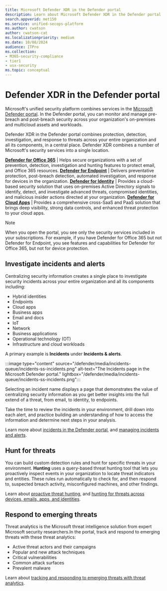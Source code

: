 ```yaml
---
title: Microsoft Defender XDR in the Defender portal 
description: Learn about Microsoft Defender XDR in the Defender portal
search.appverid: met150
ms.service: unified-secops-platform
ms.author: cwatson
author: cwatson-cat
ms.localizationpriority: medium
ms.date: 10/08/2024
audience: ITPro
ms.collection:
- M365-security-compliance
- tier1
- usx-security
ms.topic: conceptual
---
```


# Defender XDR in the Defender portal

Microsoft's unified security platform combines services in the [Microsoft Defender portal](https://security.microsoft.com). In the Defender portal, you can monitor and manage pre-breach and post-breach security across your organization's on-premises and multicloud assets and workloads.

Defender XDR in the Defender portal combines protection, detection, investigation, and response to threats across your entire organization and all its components, in a central place. Defender XDR combines a number of Microsoft's security services into a single location.


**[Defender for Office 365](/defender-office-365/mdo-about)** | Helps secure organizations with a set of prevention, detection, investigation and hunting features to protect email, and Office 365 resources. 
**[Defender for Endpoint](/defender-endpoint/)** | Delivers preventative protection, post-breach detection, automated investigation, and response for devices in the organization.
**[Defender for Identity](/defender-for-identity/what-is)** | Provides a cloud-based security solution that uses on-premises Active Directory signals to identify, detect, and investigate advanced threats, compromised identities, and malicious insider actions directed at your organization.
**[Defender for Cloud Apps](/cloud-app-security/)** | Provides a comprehensive cross-SaaS and PaaS solution that brings deep visibility, strong data controls, and enhanced threat protection to your cloud apps.

> [!NOTE]
> When you open the portal, you see only the security services included in your subscriptions. For example, if you have Defender for Office 365 but not Defender for Endpoint, you see features and capabilities for Defender for Office 365, but not for device protection. 


## Investigate incidents and alerts

Centralizing security information creates a single place to investigate security incidents across your entire organization and all its components including:

- Hybrid identities
- Endpoints
- Cloud apps
- Business apps
- Email and docs
- IoT
- Network
- Business applications
- Operational technology (OT)
- Infrastructure and cloud workloads

A primary example is **Incidents** under **Incidents & alerts**.

:::image type="content" source="/defender/media/incidents-queue/incidents-ss-incidents.png" alt-text="The Incidents page in the Microsoft Defender portal." lightbox="/defender/media/incidents-queue/incidents-ss-incidents.png":::

Selecting an incident name displays a page that demonstrates the value of centralizing security information as you get better insights into the full extend of a threat, from email, to identity, to endpoints.

<!-- commenting this out as the file path will move soon and I don't want to fight with this broken link anymore. File path is changing anyway. :::image type="content" source="../../media/incidents-overview/incidents-ss-incident-summary.png" alt-text="Screenshot that shows the attack story page for an incident in the Microsoft Defender portal." lightbox="../../media/incidents-overview/incidents-ss-incident-summary.png"::: -->

Take the time to review the incidents in your environment, drill down into each alert, and practice building an understanding of how to access the information and determine next steps in your analysis.

Learn more about [incidents in the Defender portal](/defender-xdr/incidents-overview.md), and [managing incidents and alerts](/defender-xdr/manage-incidents.md).

## Hunt for threats

You can build custom detection rules and hunt for specific threats in your environment. **Hunting** uses a query-based threat hunting tool that lets you proactively inspect events in your organization to locate threat indicators and entities. These rules run automatically to check for, and then respond to, suspected breach activity, misconfigured machines, and other findings.

Learn about [proactive threat hunting](/defender-xdr/advanced-hunting-overview.md), and [hunting for threats across devices, emails, apps, and identities](/defender-xdr/advanced-hunting-query-emails-devices.md).


## Respond to emerging threats

Threat analytics is the Microsoft threat intelligence solution from expert Microsoft security researchers.In the portal, track and respond to emerging threats with these threat analytics:

- Active threat actors and their campaigns
- Popular and new attack techniques
- Critical vulnerabilities
- Common attack surfaces
- Prevalent malware

Learn about [tracking and responding to emerging threats with threat analytics](/defender-xdr/threat-analytics.md).

